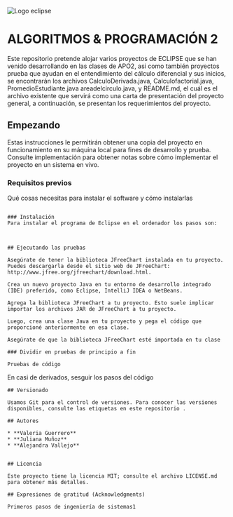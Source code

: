  ![Logo eclipse](https://upload.wikimedia.org/wikipedia/commons/thumb/d/d0/Eclipse-Luna-Logo.svg/2560px-Eclipse-Luna-Logo.svg.png)

# ALGORITMOS & PROGRAMACIÓN 2
Este repositorio pretende alojar varios proyectos de ECLIPSE que se han venido desarrollando en las clases de APO2, asi como también proyectos prueba que ayudan en el entendimiento del cálculo diferencial y sus inicios, se encontrarán los archivos CalculoDerivada.java, Calculofactorial.java, PromedioEstudiante.java areadelcirculo.java, y README.md, el cuál es el archivo existente que servirá como una carta de presentación del proyecto general, a continuación, se presentan los requerimientos del proyecto.

## Empezando

Estas instrucciones le permitirán obtener una copia del proyecto en funcionamiento en su máquina local para fines de desarrollo y prueba. Consulte implementación para obtener notas sobre cómo implementar el proyecto en un sistema en vivo.

### Requisitos previos



Qué cosas necesitas para instalar el software y cómo instalarlas


```

### Instalación
Para instalar el programa de Eclipse en el ordenador los pasos son:



## Ejecutando las pruebas

Asegúrate de tener la biblioteca JFreeChart instalada en tu proyecto. Puedes descargarla desde el sitio web de JFreeChart: http://www.jfree.org/jfreechart/download.html.

Crea un nuevo proyecto Java en tu entorno de desarrollo integrado (IDE) preferido, como Eclipse, IntelliJ IDEA o NetBeans.

Agrega la biblioteca JFreeChart a tu proyecto. Esto suele implicar importar los archivos JAR de JFreeChart a tu proyecto.

Luego, crea una clase Java en tu proyecto y pega el código que proporcioné anteriormente en esa clase.

Asegúrate de que la biblioteca JFreeChart esté importada en tu clase

### Dividir en pruebas de principio a fin

Pruebas de código

```
En casi de derivados, sesguir los pasos del código
```
## Versionado

Usamos Git para el control de versiones. Para conocer las versiones disponibles, consulte las etiquetas en este repositorio .

## Autores

* **Valeria Guerrero**
* **Juliana Muñoz**
* **Alejandra Vallejo** 


## Licencia

Este proyecto tiene la licencia MIT; consulte el archivo LICENSE.md para obtener más detalles.

## Expresiones de gratitud (Acknowledgments)

Primeros pasos de ingeniería de sistemas1
